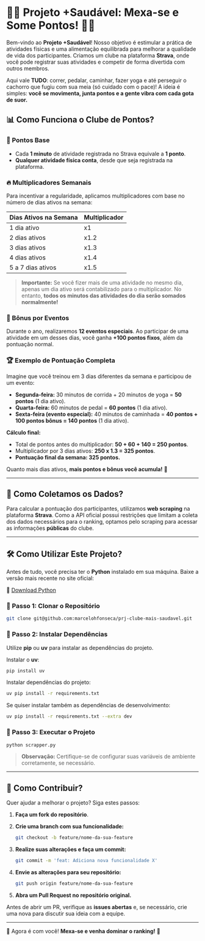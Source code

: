 # 🏃‍♂️ Projeto +Saudável: Mexa-se e Some Pontos! 🚴‍♀️

Bem-vindo ao **Projeto +Saudável**! Nosso objetivo é estimular a prática de atividades físicas e uma alimentação equilibrada para melhorar a qualidade de vida dos participantes. Criamos um clube na plataforma **Strava**, onde você pode registrar suas atividades e competir de forma divertida com outros membros.

Aqui vale **TUDO**: correr, pedalar, caminhar, fazer yoga e até perseguir o cachorro que fugiu com sua meia (só cuidado com o pace)! A ideia é simples: **você se movimenta, junta pontos e a gente vibra com cada gota de suor.**

## 📊 Como Funciona o Clube de Pontos?

### 💪 Pontos Base

- Cada **1 minuto** de atividade registrada no Strava equivale a **1 ponto**.
- **Qualquer atividade física conta**, desde que seja registrada na plataforma.

### 🔥 Multiplicadores Semanais

Para incentivar a regularidade, aplicamos multiplicadores com base no número de dias ativos na semana:

| Dias Ativos na Semana | Multiplicador |
| --------------------- | ------------- |
| 1 dia ativo           | x1            |
| 2 dias ativos         | x1.2          |
| 3 dias ativos         | x1.3          |
| 4 dias ativos         | x1.4          |
| 5 a 7 dias ativos     | x1.5          |

> **Importante:** Se você fizer mais de uma atividade no mesmo dia, apenas um dia ativo será contabilizado para o multiplicador. No entanto, **todos os minutos das atividades do dia serão somados normalmente!**

### 🎉 Bônus por Eventos

Durante o ano, realizaremos **12 eventos especiais**. Ao participar de uma atividade em um desses dias, você ganha **+100 pontos fixos**, além da pontuação normal.

### 🏆 Exemplo de Pontuação Completa

Imagine que você treinou em 3 dias diferentes da semana e participou de um evento:

- **Segunda-feira:** 30 minutos de corrida + 20 minutos de yoga = **50 pontos** (1 dia ativo).
- **Quarta-feira:** 60 minutos de pedal = **60 pontos** (1 dia ativo).
- **Sexta-feira (evento especial):** 40 minutos de caminhada = **40 pontos + 100 pontos bônus = 140 pontos** (1 dia ativo).

**Cálculo final:**

- Total de pontos antes do multiplicador: **50 + 60 + 140 = 250 pontos**.
- Multiplicador por 3 dias ativos: **250 x 1.3 = 325 pontos**.
- **Pontuação final da semana: 325 pontos.**

Quanto mais dias ativos, **mais pontos e bônus você acumula!** 🚀

---

## 📡 Como Coletamos os Dados?

Para calcular a pontuação dos participantes, utilizamos **web scraping** na plataforma **Strava**. Como a API oficial possui restrições que limitam a coleta dos dados necessários para o ranking, optamos pelo scraping para acessar as informações **públicas** do clube.

---

## 🛠 Como Utilizar Este Projeto?

Antes de tudo, você precisa ter o **Python** instalado em sua máquina. Baixe a versão mais recente no site oficial:

🔗 [Download Python](https://www.python.org/downloads/)

### 🔹 Passo 1: Clonar o Repositório

```bash
git clone git@github.com:marcelohfonseca/prj-clube-mais-saudavel.git
```

### 🔹 Passo 2: Instalar Dependências

Utilize **pip** ou **uv** para instalar as dependências do projeto.

Instalar o **uv**:

```bash
pip install uv
```

Instalar dependências do projeto:

```bash
uv pip install -r requirements.txt
```

Se quiser instalar também as dependências de desenvolvimento:

```bash
uv pip install -r requirements.txt --extra dev
```

### 🔹 Passo 3: Executar o Projeto

```bash
python scrapper.py
```

> **Observação:** Certifique-se de configurar suas variáveis de ambiente corretamente, se necessário.

---

## 🤝 Como Contribuir?

Quer ajudar a melhorar o projeto? Siga estes passos:

1. **Faça um fork do repositório**.
2. **Crie uma branch com sua funcionalidade:**

   ```bash
   git checkout -b feature/nome-da-sua-feature
   ```

3. **Realize suas alterações e faça um commit:**

   ```bash
   git commit -m 'feat: Adiciona nova funcionalidade X'
   ```

4. **Envie as alterações para seu repositório:**

   ```bash
   git push origin feature/nome-da-sua-feature
   ```

5. **Abra um Pull Request no repositório original.**

Antes de abrir um PR, verifique as **issues abertas** e, se necessário, crie uma nova para discutir sua ideia com a equipe.

---

🚀 Agora é com você! **Mexa-se e venha dominar o ranking!** 💪

